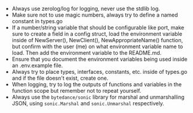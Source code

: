 - Always use zerolog/log for logging, never use the stdlib log.
- Make sure not to use magic numbers, always try to define a named constant in types.go
- If a number/string variable that should be configurable like port, make sure to create a field in a config struct, load the environment variable inside of NewServer(), NewClient(), NewAppropriateName() function, but confirm with the user (me) on what environment variable name to load. Then add the environment variable to the README.md.
- Ensure that you document the environment variables being used inside an .env.example file.
- Always try to place types, interfaces, constants, etc. inside of types.go and if the file doesn't exist, create one.
- When logging, try to log the outputs of functions and variables in the function scope but remember not to repeat yourself.
- Always use the `bytedance/sonic` library for marshal and unmarshalling JSON, using `sonic.Marshal` and `sonic.Unmarshal` respectively.
